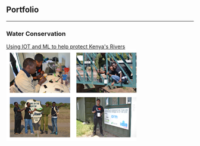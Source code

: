 ## Portfolio

---

### Water Conservation 

[Using IOT and ML to help protect Kenya's Rivers](http://ciirawamaina.com/blog/2020-06-06-post.html)<br/>
<img src="images/river_monitoring_proj.png?raw=true"/> 
<br/>
<!--
---
[Project 2 Title](/pdf/sample_presentation.pdf)
<img src="images/dummy_thumbnail.jpg?raw=true"/>
-->

